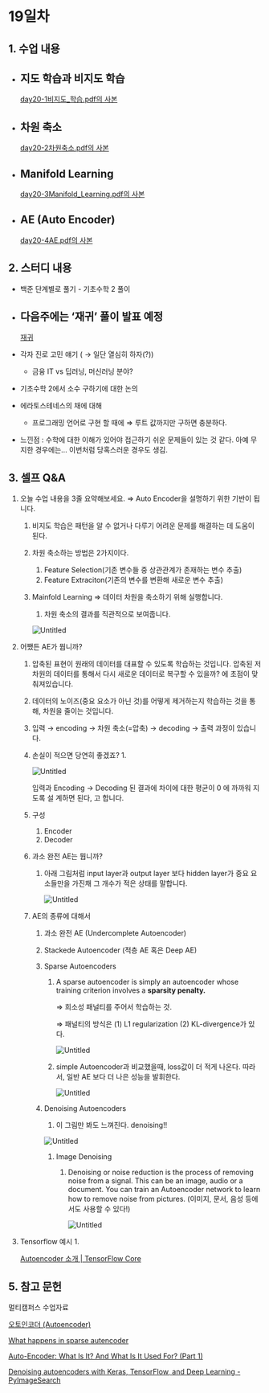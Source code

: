 # 19일차

## 1. 수업 내용

- 지도 학습과 비지도 학습
    - 
    
    [day20-1비지도_학습.pdf의 사본](https://drive.google.com/file/d/1xvWBYJhY_jRaaJCH8K5zC8JAQSfHAoO9/view?usp=drivesdk)
    
- 차원 축소
    - 
    
    [day20-2차원축소.pdf의 사본](https://drive.google.com/file/d/1_T2XQXXWhG5ITGWMjRKFEOjXJ4MSieAC/view?usp=drivesdk)
    
- Manifold Learning
    - 
    
    [day20-3Manifold_Learning.pdf의 사본](https://drive.google.com/file/d/1QQ80fQ6VbOkws92f0m6Zynvn9wyLq2xJ/view?usp=drivesdk)
    
- AE (Auto Encoder)
    - 
    
    [day20-4AE.pdf의 사본](https://drive.google.com/file/d/1EG6gnJ615wXDBUn5nm9vTpU_c6bemGMO/view?usp=drivesdk)
    

## 2. 스터디 내용

- 백준 단계별로 풀기 - 기초수학 2 풀이
- 다음주에는 ‘재귀’ 풀이 발표 예정
    - 
    
    [재귀](https://www.acmicpc.net/step/19)
    
- 각자 진로 고민 얘기 ( → 일단 열심히 하자(?))
    - 금융 IT  vs 딥러닝, 머신러닝 분야?
- 기초수학 2에서 소수 구하기에 대한 논의
- 에라토스테네스의 채에 대해
    - 프로그래밍 언어로 구현 할 때에 ⇒ 루트 값까지만 구하면 충분하다.

[](https://ko.wikipedia.org/wiki/%EC%97%90%EB%9D%BC%ED%86%A0%EC%8A%A4%ED%85%8C%EB%84%A4%EC%8A%A4%EC%9D%98_%EC%B2%B4)

- 느낀점 : 수학에 대한 이해가 있어야 접근하기 쉬운 문제들이 있는 것 같다. 아예 무지한 경우에는... 이번처럼 당혹스러운 경우도 생김.

## 3. 셀프 Q&A

1. 오늘 수업 내용을 3줄 요약해보세요. ⇒ Auto Encoder을 설명하기 위한 기반이 됩니다.
    1. 비지도 학습은 패턴을 알 수 없거나 다루기 어려운 문제를 해결하는 데 도움이 된다.
    2. 차원 축소하는 방법은 2가지이다. 
        1. Feature Selection(기존 변수들 중 상관관계가 존재하는 변수 추출)
        2. Feature Extraciton(기존의 변수를 변환해 새로운 변수 추출)
    3. Mainfold Learning ⇒ 데이터 차원을 축소하기 위해 실행합니다.
        1. 차원 축소의 결과를 직관적으로 보여줍니다.
        
       ![Untitled](https://s3-us-west-2.amazonaws.com/secure.notion-static.com/53926945-81e8-4d68-950a-611677ef7255/Untitled.png)
        
    
2. 어쨌든 AE가 뭡니까?
    1. 압축된 표현이 원래의 데이터를 대표할 수 있도록 학습하는 것입니다. 압축된 저차원의 데이터를 통해서 다시 새로운 데이터로 복구할 수 있을까? 에 초점이 맞춰져있습니다.
    2. 데이터의 노이즈(중요 요소가 아닌 것)를 어떻게 제거하는지 학습하는 것을 통해, 차원을 줄이는 것입니다.
    3. 입력 → encoding → 차원 축소(=압축) → decoding → 출력 과정이 있습니다.
    4. 손실이 적으면 당연히 좋겠죠?
        1. 
        
        ![Untitled](https://s3-us-west-2.amazonaws.com/secure.notion-static.com/14001c19-2e00-4505-aa8a-03bc1c4da751/Untitled.png)

        
        입력과 Encoding → Decoding 된 결과에 차이에 대한 평균이 0 에 까까워 지도록 설
        계하면 된다, 고 합니다.
        
    5. 구성
        1. Encoder
        2. Decoder 
    
    1. 과소 완전 AE는 뭡니까?
        1. 아래 그림처럼 input layer과 output layer 보다 hidden layer가 중요 요소들만을 가진채 그 개수가 적은 상태를 말합니다. 
            
            ![Untitled](https://s3-us-west-2.amazonaws.com/secure.notion-static.com/803112b1-83ac-4281-b0a7-632975a1ce28/Untitled.png)
            
        
    2. AE의 종류에 대해서
        1. 과소 완전 AE (Undercomplete Autoencoder)
        2. Stackede Autoencoder (적층 AE 혹은 Deep AE)
        3. Sparse Autoencoders
            1. A sparse autoencoder is simply an autoencoder whose training criterion involves a **sparsity penalty.**
                
                ⇒ 희소성 패널티를 주어서 학습하는 것.
                
                ⇒ 패널티의 방식은 (1) L1 regularization (2) KL-divergence가 있다.
                
                ![Untitled](https://s3-us-west-2.amazonaws.com/secure.notion-static.com/161d03c5-d2b8-4de1-88b3-827d4dcd4fe1/Untitled.png)
                
            2. simple Autoencoder과 비교했을때, loss값이 더 적게 나온다. 따라서, 일반 AE 보다 더 나은 성능을 발휘한다.
                
                ![Untitled](https://s3-us-west-2.amazonaws.com/secure.notion-static.com/6d6fa697-ce3d-46b8-a9b3-1eaf4e7672ed/Untitled.png)
                
        4. Denoising Autoencoders
            1. 이 그림만 봐도 느껴진다. denoising!!
            
            ![Untitled](https://s3-us-west-2.amazonaws.com/secure.notion-static.com/8d077500-ec60-4a3a-8956-d69e81c4c84c/Untitled.png)
            
            1. Image Denoising
                1. Denoising or noise reduction is the process of removing noise from a signal. This can be an image, audio or a document. You can train an Autoencoder network to learn how to remove noise from pictures. (이미지, 문서, 음성 등에서도 사용할 수 있다!)
                    
                    ![Untitled](https://s3-us-west-2.amazonaws.com/secure.notion-static.com/3b7dc473-35e1-4bef-9483-157b75a4d8a2/Untitled.png)
                    

1. Tensorflow 예시
    1. 
    
    [Autoencoder 소개 | TensorFlow Core](https://www.tensorflow.org/tutorials/generative/autoencoder?hl=ko)
    

## 5. 참고 문헌

멀티캠퍼스 수업자료

[오토인코더 (Autoencoder)](https://www.notion.so/Autoencoder-e0a65b4cd2454e47a75c540b425455ad) 

[What happens in sparse autencoder](https://medium.com/@syoya/what-happens-in-sparse-autencoder-b9a5a69da5c6)

[Auto-Encoder: What Is It? And What Is It Used For? (Part 1)](https://towardsdatascience.com/auto-encoder-what-is-it-and-what-is-it-used-for-part-1-3e5c6f017726)

[Denoising autoencoders with Keras, TensorFlow, and Deep Learning - PyImageSearch](https://pyimagesearch.com/2020/02/24/denoising-autoencoders-with-keras-tensorflow-and-deep-learning/)
